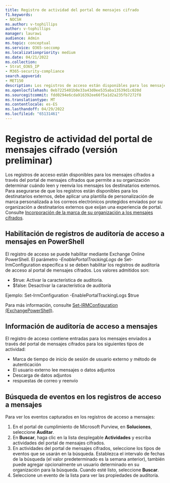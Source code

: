 ```yaml
---
title: Registro de actividad del portal de mensajes cifrado
f1.keywords:
- NOCSH
ms.author: v-tophillips
author: v-tophillips
manager: laurawi
audience: Admin
ms.topic: conceptual
ms.service: O365-seccomp
ms.localizationpriority: medium
ms.date: 04/21/2022
ms.collection:
- Strat_O365_IP
- M365-security-compliance
search.appverid:
- MET150
description: Los registros de acceso están disponibles para los mensajes cifrados recuperados a través del portal de mensajes cifrados.
ms.openlocfilehash: 0eb7225401b0e33a43d0ee535aba13539d1c020d
ms.sourcegitcommit: fdd0294e6cda916392ee66f5a1d2a235fb7272f8
ms.translationtype: MT
ms.contentlocale: es-ES
ms.lasthandoff: 04/29/2022
ms.locfileid: "65131461"
---
```

# <a name="encrypted-message-portal-activity-log-preview"></a>Registro de actividad del portal de mensajes cifrado (versión preliminar)

Los registros de acceso están disponibles para los mensajes cifrados a través del portal de mensajes cifrados que permite a su organización determinar cuándo leen y reenvía los mensajes los destinatarios externos. Para asegurarse de que los registros están disponibles para los destinatarios externos, debe aplicar una plantilla de personalización de marca personalizada a los correos electrónicos protegidos enviados por su organización a destinatarios externos que exijan una experiencia de portal. Consulte [Incorporación de la marca de su organización a los mensajes cifrados](add-your-organization-brand-to-encrypted-messages.md).

## <a name="enabling-message-access-audit-logs-in-powershell"></a>Habilitación de registros de auditoría de acceso a mensajes en PowerShell

El registro de acceso se puede habilitar mediante Exchange Online PowerShell. El parámetro *-EnablePortalTrackingLogs* de Set-IrmConfiguration especifica si se deben habilitar los registros de auditoría de acceso al portal de mensajes cifrados. Los valores admitidos son:

- $true: Activar la característica de auditoría.
- $false: Desactivar la característica de auditoría

Ejemplo: Set-IrmConfiguration -EnablePortalTrackingLogs $true

Para más información, consulte [Set-IRMConfiguration (ExchangePowerShell)](/powershell/module/exchange/set-irmconfiguration).

## <a name="message-access-audit-information"></a>Información de auditoría de acceso a mensajes

El registro de acceso contiene entradas para los mensajes enviados a través del portal de mensajes cifrados para los siguientes tipos de actividad:

- Marca de tiempo de inicio de sesión de usuario externo y método de autenticación
- El usuario externo lee mensajes o datos adjuntos
- Descarga de datos adjuntos
- respuestas de correo y reenvío

## <a name="search-for-events-in-the-message-access-logs"></a>Búsqueda de eventos en los registros de acceso a mensajes

Para ver los eventos capturados en los registros de acceso a mensajes:

1. En el portal de cumplimiento de Microsoft Purview, en **Soluciones**, seleccione **Auditar**.
1. En **Buscar**, haga clic en la lista desplegable **Actividades** y escriba actividades del portal de mensajes cifrados.
1. En actividades del portal de mensajes cifrados, seleccione los tipos de eventos que se usarán en la búsqueda. Establezca el intervalo de fechas de la búsqueda (el valor predeterminado es la semana anterior), también puede agregar opcionalmente un usuario determinado en su organización para la búsqueda. Cuando esté listo, seleccione **Buscar**.
1. Seleccione un evento de la lista para ver las propiedades de auditoría.
